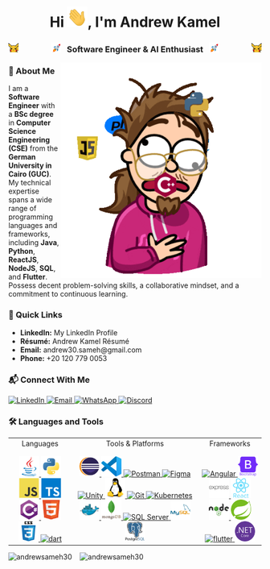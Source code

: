 <h1 align="center">Hi <img src="https://raw.githubusercontent.com/ABSphreak/ABSphreak/master/gifs/Hi.gif" width="40px" height="40px">, I'm Andrew Kamel</h1>

<h3 align="center">
  <img src="https://raw.githubusercontent.com/AndrewSameh30/AndrewSameh30/main/media/pikachu.gif" width="20" height="20" align="left" >
  <img src="https://raw.githubusercontent.com/AndrewSameh30/AndrewSameh30/main/media/rocket.gif" alt="Left GIF" width="20" height="20">
    &nbsp;
  Software Engineer & AI Enthusiast
    &nbsp;
  <img src="https://raw.githubusercontent.com/AndrewSameh30/AndrewSameh30/main/media/rocket.gif" alt="Right GIF" width="20" height="20">
  <img src="https://raw.githubusercontent.com/AndrewSameh30/AndrewSameh30/main/media/pikachu.gif" width="20" height="20" align="right" >
</h3>

<img align="right" alt="Coding" width="400" src="https://raw.githubusercontent.com/AndrewSameh30/AndrewSameh30/main/media/lost.gif">

<h3 align="left">📖 About Me</h3>
<p>
I am a <b>Software Engineer</b> with a <b>BSc degree</b> in <b>Computer Science Engineering (CSE)</b> from the <b>German University in Cairo (GUC)</b>. My technical expertise spans a wide range of programming languages and frameworks, including <b>Java</b>, <b>Python</b>, <b>ReactJS</b>, <b>NodeJS</b>, <b>SQL</b>, and <b>Flutter</b>. Possess decent problem-solving skills, a collaborative mindset, and a commitment to continuous learning.
</p>

<h3 align="left">🔗 Quick Links</h3>
<ul>
  <li>
    <b>LinkedIn:</b> 
    <a href="https://www.linkedin.com/in/andrewkamel485/" target="_blank" style="text-decoration: none; color: inherit;">My LinkedIn Profile</a>
  </li>
  <li>
    <b>Résumé:</b> 
    <a href="https://raw.githubusercontent.com/AndrewSameh30/AndrewSameh30/main/Andrew_Kamel_R%C3%A9sum%C3%A9.pdf" target="_blank" style="text-decoration: none; color: inherit;">Andrew Kamel Résumé</a>
  </li>
  <li>
    <b>Email:</b> 
    <a href="mailto:andrew30.sameh@gmail.com" target="_blank" style="text-decoration: none; color: inherit;">andrew30.sameh@gmail.com</a>
  </li>
  <li>
    <b>Phone:</b> 
    <a href="https://wa.me/+201207790053" target="_blank" style="text-decoration: none; color: inherit;">+20 120 779 0053</a>
  </li>
</ul>

<h3 align="left">📬 Connect With Me</h3>
<p align="left">
  <a href="https://linkedin.com/in/andrewkamel485" target="_blank" rel="noreferrer">
    <img src="https://raw.githubusercontent.com/rahuldkjain/github-profile-readme-generator/master/src/images/icons/Social/linked-in-alt.svg" alt="LinkedIn" width="40" height="40" />
  </a>
  <a href="mailto:andrew30.sameh@gmail.com" target="_blank" rel="noreferrer">
    <img src="https://cdn-icons-png.flaticon.com/512/732/732200.png" alt="Email" width="40" height="40" />
  </a>
  <a href="https://wa.me/+201207790053" target="_blank" rel="noreferrer">
    <img src="https://upload.wikimedia.org/wikipedia/commons/6/6b/WhatsApp.svg" alt="WhatsApp" width="40" height="40" />
  </a>
  <a href="https://discordapp.com/users/werewolf4855" target="_blank" rel="noreferrer">
    <img src="https://cdn-icons-png.flaticon.com/512/5968/5968756.png" alt="Discord" width="40" height="40" />
  </a>
</p>

<h3 align="left">🛠️ Languages and Tools</h3>
<table>
  <tr>
    <td align="center" width="25%">
      <div>Languages</div><br/>
      <a href="https://www.java.com" target="_blank" rel="noreferrer">
        <img src="https://raw.githubusercontent.com/devicons/devicon/master/icons/java/java-original.svg" alt="Java" width="40" height="40"/>
      </a>
      <a href="https://www.python.org" target="_blank" rel="noreferrer">
        <img src="https://raw.githubusercontent.com/devicons/devicon/master/icons/python/python-original.svg" alt="Python" width="40" height="40"/>
      </a>
      <a href="https://developer.mozilla.org/en-US/docs/Web/JavaScript" target="_blank" rel="noreferrer">
        <img src="https://raw.githubusercontent.com/devicons/devicon/master/icons/javascript/javascript-original.svg" alt="JavaScript" width="40" height="40"/>
      </a>
      <a href="https://www.typescriptlang.org/" target="_blank" rel="noreferrer">
        <img src="https://raw.githubusercontent.com/devicons/devicon/master/icons/typescript/typescript-original.svg" alt="TypeScript" width="40" height="40"/>
      </a>
      <a href="https://learn.microsoft.com/en-us/dotnet/csharp/" target="_blank" rel="noreferrer">
        <img src="https://raw.githubusercontent.com/devicons/devicon/master/icons/csharp/csharp-original.svg" alt="C#" width="40" height="40"/>
      </a>
      <a href="https://developer.mozilla.org/en-US/docs/Web/HTML" target="_blank" rel="noreferrer">
        <img src="https://raw.githubusercontent.com/devicons/devicon/master/icons/html5/html5-original.svg" alt="HTML5" width="40" height="40"/>
      </a>
      <a href="https://developer.mozilla.org/en-US/docs/Web/CSS" target="_blank" rel="noreferrer">
        <img src="https://raw.githubusercontent.com/devicons/devicon/master/icons/css3/css3-original-wordmark.svg" alt="CSS3" width="40" height="40"/>
      </a>
      <a href="https://dart.dev" target="_blank" rel="noreferrer"> 
        <img src="https://www.vectorlogo.zone/logos/dartlang/dartlang-icon.svg" alt="dart" width="40" height="40"/> 
      </a>
    </td>
    <td align="center" width="50%">
      <div>Tools & Platforms</div><br/>
      <a href="https://www.eclipse.org/" target="_blank" rel="noreferrer">
        <img src="https://raw.githubusercontent.com/devicons/devicon/master/icons/eclipse/eclipse-original.svg" alt="Eclipse" width="40" height="40"/>
      </a>
      <a href="https://code.visualstudio.com/" target="_blank" rel="noreferrer">
        <img src="https://raw.githubusercontent.com/devicons/devicon/master/icons/vscode/vscode-original.svg" alt="VS Code" width="40" height="40"/>
      </a>
      <a href="https://postman.com" target="_blank" rel="noreferrer">
        <img src="https://www.vectorlogo.zone/logos/getpostman/getpostman-icon.svg" alt="Postman" width="40" height="40"/>
      </a>
      <a href="https://www.figma.com/" target="_blank" rel="noreferrer">
        <img src="https://www.vectorlogo.zone/logos/figma/figma-icon.svg" alt="Figma" width="40" height="40"/>
      </a>
      <a href="https://unity.com/" target="_blank" rel="noreferrer">
        <img src="https://www.vectorlogo.zone/logos/unity3d/unity3d-icon.svg" alt="Unity" width="40" height="40"/>
      </a>
      <a href="https://www.linux.org/" target="_blank" rel="noreferrer">
        <img src="https://raw.githubusercontent.com/devicons/devicon/master/icons/linux/linux-original.svg" alt="Linux" width="40" height="40"/>
      </a>
      <a href="https://git-scm.com/" target="_blank" rel="noreferrer">
        <img src="https://www.vectorlogo.zone/logos/git-scm/git-scm-icon.svg" alt="Git" width="40" height="40"/>
      </a>
      <a href="https://kubernetes.io" target="_blank" rel="noreferrer">
        <img src="https://www.vectorlogo.zone/logos/kubernetes/kubernetes-icon.svg" alt="Kubernetes" width="40" height="40"/>
      </a>
      <a href="https://www.docker.com/" target="_blank" rel="noreferrer">
        <img src="https://raw.githubusercontent.com/devicons/devicon/master/icons/docker/docker-original.svg" alt="Docker" width="40" height="40"/>
      </a>
      <a href="https://www.mongodb.com/" target="_blank" rel="noreferrer">
        <img src="https://raw.githubusercontent.com/devicons/devicon/master/icons/mongodb/mongodb-original-wordmark.svg" alt="MongoDB" width="40" height="40"/>
      </a>
      <a href="https://www.microsoft.com/en-us/sql-server" target="_blank" rel="noreferrer">
        <img src="https://www.svgrepo.com/show/303229/microsoft-sql-server-logo.svg" alt="SQL Server" width="40" height="40"/>
      </a>
      <a href="https://www.mysql.com/" target="_blank" rel="noreferrer">
        <img src="https://raw.githubusercontent.com/devicons/devicon/master/icons/mysql/mysql-original-wordmark.svg" alt="MySQL" width="40" height="40"/>
      </a>
      <a href="https://www.postgresql.org/" target="_blank" rel="noreferrer">
        <img src="https://raw.githubusercontent.com/devicons/devicon/master/icons/postgresql/postgresql-original-wordmark.svg" alt="PostgreSQL" width="40" height="40"/>
      </a>
    </td>
    <td align="center" width="25%">
      <div>Frameworks</div><br/>
      <a href="https://angular.io" target="_blank" rel="noreferrer">
        <img src="https://angular.io/assets/images/logos/angular/angular.svg" alt="Angular" width="40" height="40"/>
      </a>
      <a href="https://getbootstrap.com" target="_blank" rel="noreferrer">
        <img src="https://raw.githubusercontent.com/devicons/devicon/master/icons/bootstrap/bootstrap-plain-wordmark.svg" alt="Bootstrap" width="40" height="40"/>
      </a>
      <a href="https://expressjs.com" target="_blank" rel="noreferrer">
        <img src="https://raw.githubusercontent.com/devicons/devicon/master/icons/express/express-original-wordmark.svg" alt="Express" width="40" height="40"/>
      </a>
      <a href="https://reactjs.org/" target="_blank" rel="noreferrer">
        <img src="https://raw.githubusercontent.com/devicons/devicon/master/icons/react/react-original-wordmark.svg" alt="React" width="40" height="40"/>
      </a>
      <a href="https://nodejs.org" target="_blank" rel="noreferrer">
        <img src="https://raw.githubusercontent.com/devicons/devicon/master/icons/nodejs/nodejs-original-wordmark.svg" alt="Node.js" width="40" height="40"/>
      </a>
      <a href="https://spring.io/projects/spring-boot" target="_blank" rel="noreferrer">
        <img src="https://raw.githubusercontent.com/devicons/devicon/master/icons/spring/spring-original.svg" alt="Spring Boot" width="40" height="40"/>
      </a>
      <a href="https://flutter.dev" target="_blank" rel="noreferrer"> 
        <img src="https://www.vectorlogo.zone/logos/flutterio/flutterio-icon.svg" alt="flutter" width="40" height="40"/> 
      </a>
      <a href="https://dotnet.microsoft.com/apps/aspnet" target="_blank" rel="noreferrer">
        <img src="https://raw.githubusercontent.com/devicons/devicon/master/icons/dotnetcore/dotnetcore-original.svg" alt="ASP.NET" width="40" height="40"/>
      </a>
    </td>
  </tr>
</table>

<p>
  <img src="https://github-readme-stats.vercel.app/api/top-langs?username=andrewsameh30&show_icons=true&locale=en&layout=compact" alt="andrewsameh30" width="48%" height="200px"/>
  &nbsp;&nbsp;
  <img src="https://github-readme-stats.vercel.app/api?username=andrewsameh30&show_icons=true&locale=en" alt="andrewsameh30" width="48%" height="200px"/>
</p>



